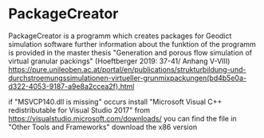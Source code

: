 # PackageCreator
PackageCreator is a programm which creates packages for Geodict simulation software further information about the funktion of the programm is provided in the master thesis "Generation and porous flow simulation of virtual granular packings" (Hoeftberger 2019: 37-41/ Anhang V-VIII)
https://pure.unileoben.ac.at/portal/en/publications/strukturbildung-und-durchstroemungssimulationen-virtueller-grunmixpackungen(bd4b5e0a-d322-4053-9187-a9e8a2ccea2f).html


if "MSVCP140.dll is missing" occurs install "Microsoft Visual C++ redistributable for Visual Studio 2017" from https://visualstudio.microsoft.com/downloads/ you can find the file in "Other Tools and Frameworks" download the x86 version
